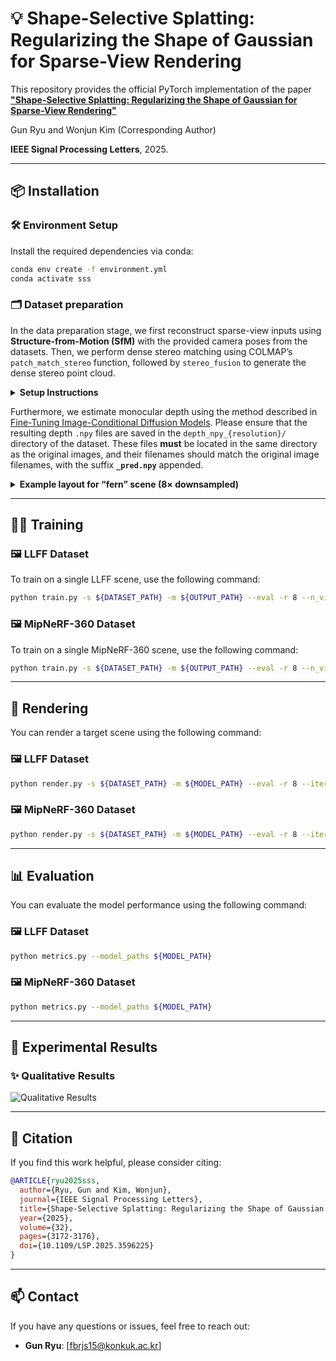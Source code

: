 # 💡 Shape-Selective Splatting: Regularizing the Shape of Gaussian for Sparse-View Rendering

This repository provides the official PyTorch implementation of the paper **["Shape-Selective Splatting: Regularizing the Shape of Gaussian for Sparse-View Rendering"](https://ieeexplore.ieee.org/document/11119067?source=authoralert)**

Gun Ryu and Wonjun Kim (Corresponding Author) 

**IEEE Signal Processing Letters**, 2025.

---

## 📦 Installation

### 🛠 Environment Setup

Install the required dependencies via conda:

```bash
conda env create -f environment.yml
conda activate sss
```


### 🗂️ Dataset preparation
In the data preparation stage, we first reconstruct sparse-view inputs using **Structure-from-Motion (SfM)** with the provided camera poses from the datasets. Then, we perform dense stereo matching using COLMAP’s `patch_match_stereo` function, followed by `stereo_fusion` to generate the dense stereo point cloud.

<details>
<summary><strong> Setup Instructions</strong></summary>

```bash
mkdir dataset
cd dataset

# Download LLFF dataset
gdown 16VnMcF1KJYxN9QId6TClMsZRahHNMW5g

# Generate sparse point cloud using COLMAP (limited views) for LLFF
python tools/colmap_llff.py

# Download MipNeRF-360 dataset
wget http://storage.googleapis.com/gresearch/refraw360/360_v2.zip
unzip -d mipnerf360 360_v2.zip

# Generate sparse point cloud using COLMAP (limited views) for MipNeRF-360
python tools/colmap_360.py
```

We also provide preprocessed sparse and dense point clouds for convenience.
You can download them via the link below:

👉 [Download Preprocessed Point Clouds](https://drive.google.com/drive/folders/1P3I9m_HU0jF50qwxIIhXhegOVk-kihdI?usp=sharing)
</details>

Furthermore, we estimate monocular depth using the method described in [Fine-Tuning Image-Conditional Diffusion Models](https://github.com/VisualComputingInstitute/diffusion-e2e-ft).
Please ensure that the resulting depth `.npy` files are saved in the `depth_npy_{resolution}/` directory of the dataset. These files **must** be located in the same directory as the original images, and their filenames should match the original image filenames, with the suffix **`_pred.npy`** appended.

<details>
<summary><strong>Example layout for “fern” scene (8× downsampled)</strong></summary>

```bash
fern/
├── images/
│   ├ IMG_4043.JPG
│   ├ IMG_4044.JPG
│   ├ IMG_4045.JPG
│   └ … other `.JPG` files
├── sparse/
├── dense/
└── depth_npy_8/
    ├ IMG_4043_pred.npy
    ├ IMG_4044_pred.npy
    ├ IMG_4045_pred.npy
    └ … other `{image_name}_pred.npy` files
```

</details>

---

## 🏋️‍♂️ Training

### 🖼️ LLFF Dataset

To train on a single LLFF scene, use the following command:

```bash
python train.py -s ${DATASET_PATH} -m ${OUTPUT_PATH} --eval -r 8 --n_views {3 or 6 or 9}
```

### 🖼️ MipNeRF-360 Dataset

To train on a single MipNeRF-360 scene, use the following command:

```bash
python train.py -s ${DATASET_PATH} -m ${OUTPUT_PATH} --eval -r 8 --n_views {12 or 24}
```

---

## 🎥 Rendering

You can render a target scene using the following command:

### 🖼️ LLFF Dataset

```bash
python render.py -s ${DATASET_PATH} -m ${MODEL_PATH} --eval -r 8 --iteration 10000
```

### 🖼️ MipNeRF-360 Dataset

```bash
python render.py -s ${DATASET_PATH} -m ${MODEL_PATH} --eval -r 8 --iteration 10000
```

---

## 📊 Evaluation

You can evaluate the model performance using the following command:

### 🖼️ LLFF Dataset

```bash
python metrics.py --model_paths ${MODEL_PATH}
```

### 🖼️ MipNeRF-360 Dataset

```bash
python metrics.py --model_paths ${MODEL_PATH}
```
---
## 🧪 Experimental Results

### ✨ Qualitative Results

![Qualitative Results](figures/Fig.svg)

---

## 📎 Citation

If you find this work helpful, please consider citing:

```bibtex
@ARTICLE{ryu2025sss,
  author={Ryu, Gun and Kim, Wonjun},
  journal={IEEE Signal Processing Letters}, 
  title={Shape-Selective Splatting: Regularizing the Shape of Gaussian for Sparse-View Rendering},
  year={2025},
  volume={32},
  pages={3172-3176},
  doi={10.1109/LSP.2025.3596225}
}

```

---

## 📫 Contact

If you have any questions or issues, feel free to reach out:

- **Gun Ryu**: [fbrjs15@konkuk.ac.kr]  
